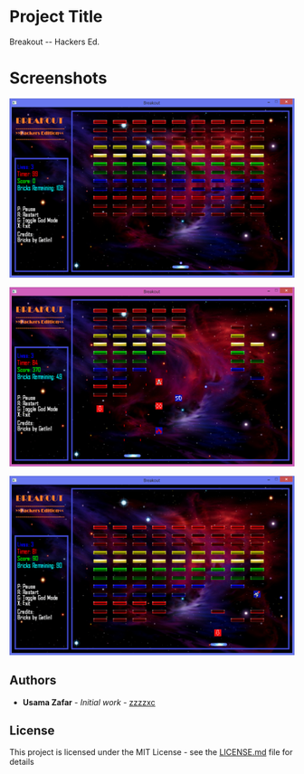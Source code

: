 # Project Title

Breakout -- Hackers Ed.

# Screenshots

![Alt text](Screenshots/1.png?raw=true "Start Point")

![Alt text](Screenshots/2.png?raw=true "Buffs/Nerfs")

![Alt text](Screenshots/3.png?raw=true "Buffs/Nerfs")

## Authors

* **Usama Zafar** - *Initial work* - [zzzzxc](https://github.com/zzzzxc)

## License

This project is licensed under the MIT License - see the [LICENSE.md](LICENSE.md) file for details
